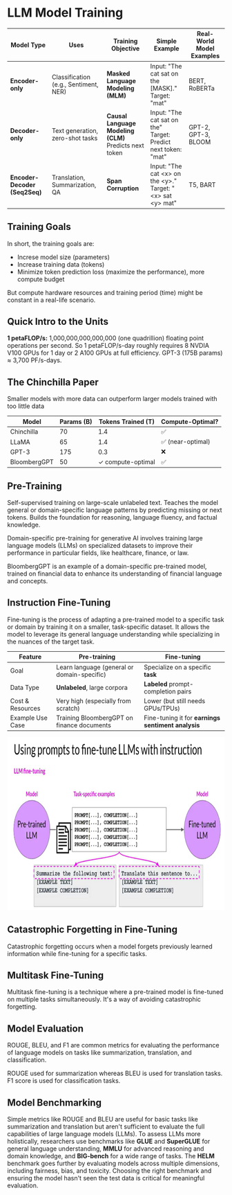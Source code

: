 # LLM Model Training

| Model Type                    | Uses                                  | Training Objective                 | Simple Example                                                     | Real-World Model Examples |
| ----------------------------- | ------------------------------------- | ---------------------------------- | ------------------------------------------------------------------ | ------------------------- |
| **Encoder-only**              | Classification (e.g., Sentiment, NER) | **Masked Language Modeling (MLM)** | Input: "The cat sat on the \[MASK]." <br> Target: "mat"            | BERT, RoBERTa             |
| **Decoder-only**              | Text generation, zero-shot tasks      | **Causal Language Modeling (CLM)** <br> Predicts next token | Input: "The cat sat on the" <br> Target: Predict next token: "mat" | GPT-2, GPT-3, BLOOM       |
| **Encoder-Decoder (Seq2Seq)** | Translation, Summarization, QA        | **Span Corruption**              | Input: "The cat \<x> on the \<y>." <br> Target: "\<x> sat \<y> mat"    | T5, BART                  |

## Training Goals

In short, the training goals are:
- Increse model size (parameters)
- Increase training data (tokens)
- Minimize token prediction loss (maximize the performance), more compute budget

But compute hardware resources and training period (time) might be constant in a real-life scenario. 

## Quick Intro to the Units
**1 petaFLOP/s:** 1,000,000,000,000,000 (one quadrillion) floating point operations per second. So 1 petaFLOP/s-day roughly requires 8 NVDIA V100 GPUs for 1 day or 2 A100 GPUs at full efficiency. 
GPT-3 (175B params) ≈ 3,700 PF/s-days.

## The Chinchilla Paper
Smaller models with more data can outperform larger models trained with too little data

| Model        | Params (B) | Tokens Trained (T) | Compute-Optimal? |
| ------------ | ---------- | ------------------ | ---------------- |
| Chinchilla   | 70         | 1.4                | ✅                |
| LLaMA        | 65         | 1.4                | ✅ (near-optimal) |
| GPT-3        | 175        | 0.3                | ❌                |
| BloombergGPT | 50         | ✓ compute-optimal  | ✅                |


## Pre-Training

Self-supervised training on large-scale unlabeled text. Teaches the model general or domain-specific language patterns by predicting missing or next tokens.
Builds the foundation for reasoning, language fluency, and factual knowledge.

Domain-specific pre-training for generative AI involves training large language models (LLMs) on specialized datasets to improve their performance in particular fields, like healthcare, finance, or law. 

BloombergGPT is an example of a domain-specific pre-trained model, trained on financial data to enhance its understanding of financial language and concepts.

## Instruction Fine-Tuning
Fine-tuning is the process of adapting a pre-trained model to a specific task or domain by training it on a smaller, task-specific dataset. It allows the model to leverage its general language understanding while specializing in the nuances of the target task.

| Feature          | **Pre-training**                            | **Fine-tuning**                                    |
| ---------------- | ------------------------------------------- | -------------------------------------------------- |
| Goal             | Learn language (general or domain-specific) | Specialize on a specific **task**                  |
| Data Type        | **Unlabeled**, large corpora                | **Labeled** prompt-completion pairs                |
| Cost & Resources | Very high (especially from scratch)         | Lower (but still needs GPUs/TPUs)                  |
| Example Use Case | Training BloombergGPT on finance documents  | Fine-tuning it for **earnings sentiment analysis** |


<img src="../assets/InstructionFineTuning.png" width="780" height="400"> 

## Catastrophic Forgetting in Fine-Tuning
Catastrophic forgetting occurs when a model forgets previously learned information while fine-tuning for a specific tasks.

## Multitask Fine-Tuning
Multitask fine-tuning is a technique where a pre-trained model is fine-tuned on multiple tasks simultaneously. It's a way of avoiding catastrophic forgetting.

## Model Evaluation
ROUGE, BLEU, and F1 are common metrics for evaluating the performance of language models on tasks like summarization, translation, and classification.

ROUGE used for summarization whereas BLEU is used for translation tasks. F1 score is used for classification tasks.

## Model Benchmarking
Simple metrics like ROUGE and BLEU are useful for basic tasks like summarization and translation but aren't sufficient to evaluate the full capabilities of large language models (LLMs). To assess LLMs more holistically, researchers use benchmarks like **GLUE** and **SuperGLUE** for general language understanding, **MMLU** for advanced reasoning and domain knowledge, and **BIG-bench** for a wide range of tasks. The **HELM** benchmark goes further by evaluating models across multiple dimensions, including fairness, bias, and toxicity. Choosing the right benchmark and ensuring the model hasn't seen the test data is critical for meaningful evaluation.